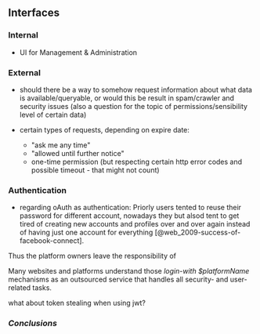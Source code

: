## Interfaces



### Internal

+   UI for Management & Administration



### External

+   should there be a way to somehow request information about what data is available/queryable,
    or would this be result in spam/crawler and security issues (also a question for the topic of
    permissions/sensibility level of certain data)
    
+   certain types of requests, depending on expire date:
    -   "ask me any time"
    -   "allowed until further notice"
    -   one-time permission (but respecting certain http error codes and possible timeout - that 
        might not count)


### Authentication

+   regarding oAuth as authentication:
Priorly users tented to reuse their password for
different account, nowadays they but alsod
tent to get tired of creating new accounts and profiles over and over again instead of having
just one account for everything [@web_2009-success-of-facebook-connect].

Thus the platform owners leave the responsibility of 

Many websites and platforms
understand those *login-with $platformName* mechanisms as an outsourced service that handles all
security- and user-related tasks.

what about token stealing when using jwt?



### *Conclusions*

